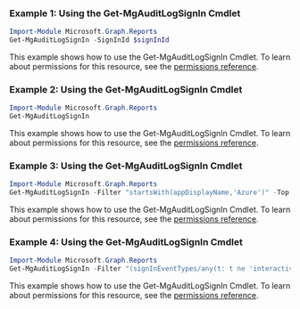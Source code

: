 ### Example 1: Using the Get-MgAuditLogSignIn Cmdlet
```powershell
Import-Module Microsoft.Graph.Reports
Get-MgAuditLogSignIn -SignInId $signInId
```
This example shows how to use the Get-MgAuditLogSignIn Cmdlet.
To learn about permissions for this resource, see the [permissions reference](/graph/permissions-reference).
### Example 2: Using the Get-MgAuditLogSignIn Cmdlet
```powershell
Import-Module Microsoft.Graph.Reports
Get-MgAuditLogSignIn
```
This example shows how to use the Get-MgAuditLogSignIn Cmdlet.
To learn about permissions for this resource, see the [permissions reference](/graph/permissions-reference).
### Example 3: Using the Get-MgAuditLogSignIn Cmdlet
```powershell
Import-Module Microsoft.Graph.Reports
Get-MgAuditLogSignIn -Filter "startsWith(appDisplayName,'Azure')" -Top 10 
```
This example shows how to use the Get-MgAuditLogSignIn Cmdlet.
To learn about permissions for this resource, see the [permissions reference](/graph/permissions-reference).
### Example 4: Using the Get-MgAuditLogSignIn Cmdlet
```powershell
Import-Module Microsoft.Graph.Reports
Get-MgAuditLogSignIn -Filter "(signInEventTypes/any(t: t ne 'interactiveUser'))" -Sort "createdDateTime DESC" -Top 10 
```
This example shows how to use the Get-MgAuditLogSignIn Cmdlet.
To learn about permissions for this resource, see the [permissions reference](/graph/permissions-reference).
